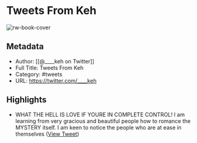 # Tweets From Keh

![rw-book-cover](https://pbs.twimg.com/profile_images/1589839515622854661/jdRujhhM.jpg)

## Metadata
- Author: [[@____keh on Twitter]]
- Full Title: Tweets From Keh
- Category: #tweets
- URL: https://twitter.com/____keh

## Highlights
- WHAT THE HELL IS LOVE IF YOURE IN COMPLETE CONTROL! I am learning from very gracious and beautiful people how to romance the MYSTERY itself. I am keen to notice the people who are at ease in themselves ([View Tweet](https://twitter.com/____keh/status/1581232182420332545))
